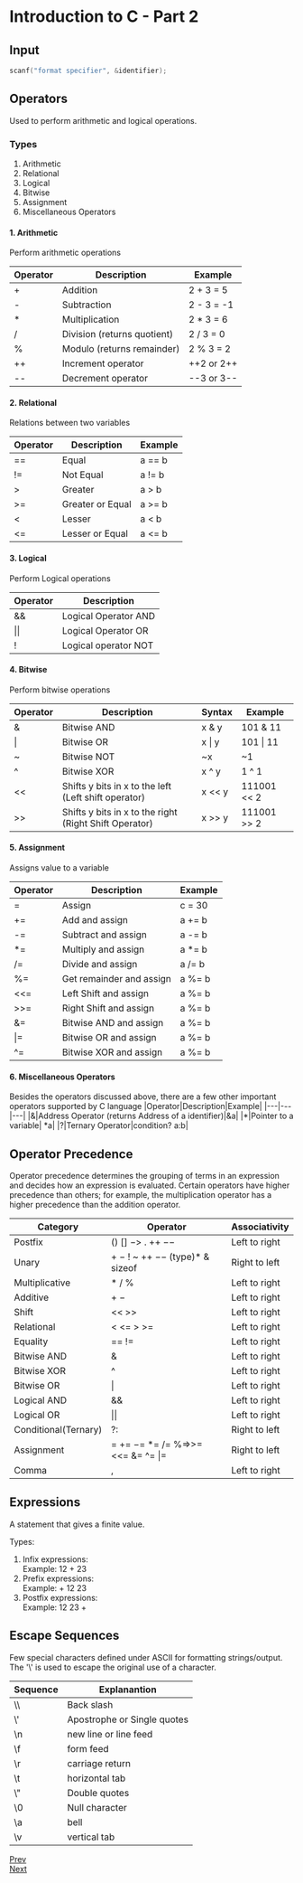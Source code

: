 # Introduction to C - Part 2

## Input

```c
scanf("format specifier", &identifier);
```

## Operators

Used to perform arithmetic and logical operations.  

### Types

1. Arithmetic
2. Relational
3. Logical
4. Bitwise
5. Assignment
6. Miscellaneous Operators

#### 1. Arithmetic

Perform arithmetic operations

|**Operator**|**Description**|**Example**|
|---|---|---|
|+ |Addition|2 + 3 = 5|
|- |Subtraction|2 - 3 = -1|
| *  |Multiplication|2 * 3 = 6|
|/ |Division (returns quotient)|2 / 3 = 0|
|%|Modulo (returns remainder)|2 % 3 = 2|
|++|Increment operator|++2 or 2++|
|--|Decrement operator|--3 or 3--|

#### 2. Relational

Relations between two variables

|**Operator**|**Description**|**Example**|
|---|---|---|
|==|Equal|a == b|
|!=|Not Equal|a != b|
|>|Greater|a > b|
|>=|Greater or Equal|a >= b|
|<|Lesser|a < b|
|<=|Lesser or Equal|a <= b|

#### 3. Logical

Perform Logical operations

|Operator|Description|
|---|---|
|&&|Logical Operator AND|
| \|\| |Logical Operator OR|
|!|Logical operator NOT|

#### 4. Bitwise

Perform bitwise operations

|Operator|Description|Syntax|Example|
|---|---|---|---|
|&|Bitwise AND| x & y |101 & 11|
| &#124; |Bitwise OR| x &#124; y|101 &#124; 11|
|~|Bitwise NOT|~x|~1|
|^|Bitwise XOR|x ^ y|1 ^ 1|
|<<|Shifts y bits in x to the left (Left shift operator)|x << y|111001 << 2|
|>>|Shifts y bits in x to the right (Right Shift Operator)|x >> y|111001 >> 2|

#### 5. Assignment

Assigns value to a variable

|Operator|Description|Example|
|---|---|---|
|=|Assign|c = 30|
|+=|Add and assign|a += b|
|-=|Subtract and assign|a -= b|
| *= |Multiply and assign|a  *=  b|
|/=|Divide and assign|a /= b|
|%=|Get remainder and assign|a %= b|
|<<=|Left Shift and assign|a %= b|
|>>=|Right Shift and assign|a %= b|
|&=|Bitwise AND and assign|a %= b|
|\|=|Bitwise OR and assign|a %= b|
|^=|Bitwise XOR and assign|a %= b|

#### 6. Miscellaneous Operators

Besides the operators discussed above, there are a few other important operators supported by C language
|Operator|Description|Example|
|---|---|---|
|&|Address Operator (returns Address of a identifier)|&a|
|*|Pointer to a variable| *a|
|?|Ternary Operator|condition? a:b|

## Operator Precedence

Operator precedence determines the grouping of terms in an expression and decides how an expression is evaluated. Certain operators have higher precedence than others; for example, the multiplication operator has a higher precedence than the addition operator.

|Category|Operator|Associativity|
|---|---|---|
|Postfix|() [] −> . ++ −−|Left to right|
|Unary|+ − ! ~ ++ −− (type)* & sizeof|Right to left|
|Multiplicative|* / %|Left to right|
|Additive|+ −|Left to right|
|Shift|<< >>|Left to right|
|Relational|< <= > >=|Left to right|
|Equality|== !=|Left to right|
|Bitwise AND|&|Left to right|
|Bitwise XOR|^|Left to right|
|Bitwise OR|\||Left to right|
|Logical AND|&&|Left to right|
|Logical OR|\|\||Left to right|
|Conditional(Ternary)|?:|Right to left|
|Assignment|= += −= *= /= %=>>= <<= &= ^= \|=|Right to left|
|Comma|,|Left to right|

## Expressions

A statement that gives a finite value.

Types:

1. Infix expressions:  
Example: 12 + 23  
2. Prefix expressions:  
Example: + 12 23  
3. Postfix expressions:  
Example: 12 23 +  

## Escape Sequences

Few special characters defined under ASCII for formatting strings/output. The '\\' is used to escape the original use of a character.

|Sequence|Explanantion|
|---|---|
|\\\\ |Back slash|
|\\'|Apostrophe or Single quotes|
|\n|new line or line feed|
|\f|form feed|
|\r|carriage return|
|\t|horizontal tab|
|\\"|Double quotes|
|\0|Null character|
|\a|bell|
|\v|vertical tab|

[Prev](Intro_to_C(1).md)  
[Next](Intro_to_C(3).md)  
